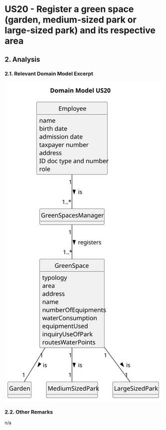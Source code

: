 # US20 - Register a green space (garden, medium-sized park or large-sized park) and its respective area

## 2. Analysis

### 2.1. Relevant Domain Model Excerpt 

![Domain Model](svg/us20-domain-model.svg)

### 2.2. Other Remarks

n/a